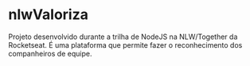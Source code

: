 # nlwValoriza
Projeto desenvolvido durante a trilha de NodeJS na NLW/Together da Rocketseat. É uma plataforma que permite fazer o reconhecimento dos companheiros de equipe.
